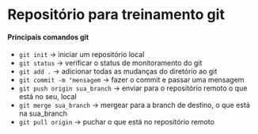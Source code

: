 # Repositório para treinamento git

#### Principais comandos git

- `git init` -> iniciar um repositório local
- `git status` -> verificar o status de monitoramento do git
- `git add .` -> adicionar todas as mudanças do diretório ao git
- `git commit -m "mensagem` -> fazer o commit e passar uma mensagem
- `git push origin sua_branch` -> enviar para o repositório remoto o que está no seu, local
- `git merge sua_branch` -> mergear para a branch de destino, o que está na sua_branch
- `git pull origin` -> puchar o que está no repositório remoto

